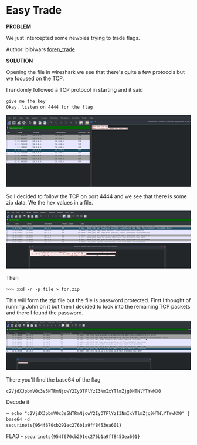 # Easy Trade

__PROBLEM__

We just intercepted some newbies trying to trade flags.

Author: bibiwars
[foren_trade](foren_trade.pcap)

__SOLUTION__

Opening the file in wireshark we see that there's quite a few protocols but we focused on the TCP.

I randomly followed a TCP protocol in starting and it said

```
give me the key
Okay, listen on 4444 for the flag
```

![alt text](easy-1.png)

So I decided to follow the TCP on port 4444 and we see that there is some zip data. We the hex values in a file.

![alt text](easy-2.png)


Then
```
>>> xxd -r -p file > for.zip
```

This will form the zip file but the file is password protected. First I thought of running John on it but then I decided to look into the remaining TCP packets and there I found the password.

![alt text](easy-3.png)

There you'll find the base64 of the flag
```
c2VjdXJpbmV0c3s5NTRmNjcwY2IyOTFlYzI3NmIxYTlmZjg0NTNlYTYwMX0
```

Decode it
```
➜ echo "c2VjdXJpbmV0c3s5NTRmNjcwY2IyOTFlYzI3NmIxYTlmZjg0NTNlYTYwMX0" | base64 -d
securinets{954f670cb291ec276b1a9ff8453ea601}
```

FLAG - `securinets{954f670cb291ec276b1a9ff8453ea601}`
